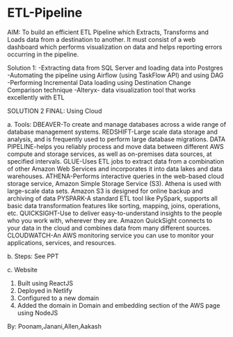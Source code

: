 # ETL-Pipeline

AIM:
To build an efficient ETL Pipeline which Extracts, Transforms and Loads data from a destination to another. It must consist of a web dashboard which performs visualization on data and helps reporting errors occurring in the pipeline.

Solution 1:
-Extracting data from SQL Server and loading data into Postgres
-Automating the pipeline using Airflow (using TaskFlow API) and using DAG
-Performing Incremental Data loading using Destination Change Comparison technique
-Alteryx- data visualization tool that works excellently with ETL

SOLUTION 2 FINAL: Using Cloud

a. Tools:
DBEAVER-To create and manage databases across a wide range of database management systems.
REDSHIFT-Large scale data storage and analysis, and is frequently used to perform large database migrations.
DATA PIPELINE-helps you reliably process and move data between different AWS compute and storage services, as well as on-premises data sources, at specified intervals.
GLUE-Uses ETL jobs to extract data from a combination of other Amazon Web Services and incorporates it into data lakes and data warehouses.
ATHENA-Performs interactive queries in the web-based cloud storage service, Amazon Simple Storage Service (S3). Athena is used with large-scale data sets. Amazon S3 is designed for online backup and archiving of data
PYSPARK-A standard ETL tool like PySpark, supports all basic data transformation features like sorting, mapping, joins, operations, etc.
QUICKSIGHT-Use to deliver easy-to-understand insights to the people who you work with, wherever they are. Amazon QuickSight connects to your data in the cloud and combines data from many different sources.
CLOUDWATCH-An AWS monitoring service you can use to monitor your applications, services, and resources. 

b. Steps:
See PPT

c. Website
1. Built using ReactJS
2. Deployed in Netlify
3. Configured to a new domain 
4. Added the domain in Domain and embedding section of the AWS page using NodeJS




By:
Poonam,Janani,Allen,Aakash
